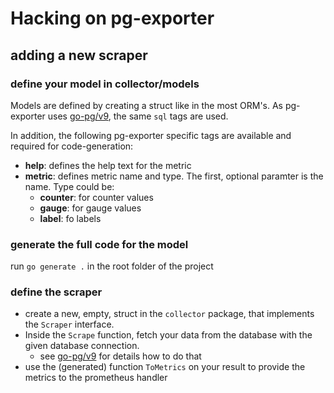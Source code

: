 # Hacking on pg-exporter

## adding a new scraper

### define your model in collector/models

Models are defined by creating a struct like in the most ORM's. As pg-exporter uses [go-pg/v9][1],
the same `sql` tags are used.

In addition, the following pg-exporter specific tags are available and required for code-generation:

- **help**: defines the help text for the metric
- **metric**: defines metric name and type. The first, optional paramter is the name. Type could be:
  - **counter**: for counter values
  - **gauge**: for gauge values
  - **label**: fo labels
  
### generate the full code for the model

run `go generate .` in the root folder of the project

### define the scraper

- create a new, empty, struct in the `collector` package, that implements the `Scraper` interface.
- Inside the `Scrape` function, fetch your data from the database with the given database connection.
  - see [go-pg/v9][1] for details how to do that
- use the (generated) function `ToMetrics` on your result to provide the metrics to the prometheus handler


[1]: https://github.com/go-pg/pg/tree/v9